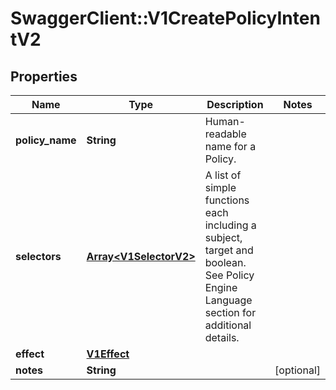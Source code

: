# SwaggerClient::V1CreatePolicyIntentV2

## Properties
Name | Type | Description | Notes
------------ | ------------- | ------------- | -------------
**policy_name** | **String** | Human-readable name for a Policy. | 
**selectors** | [**Array&lt;V1SelectorV2&gt;**](V1SelectorV2.md) | A list of simple functions each including a subject, target and boolean. See Policy Engine Language section for additional details. | 
**effect** | [**V1Effect**](V1Effect.md) |  | 
**notes** | **String** |  | [optional] 

